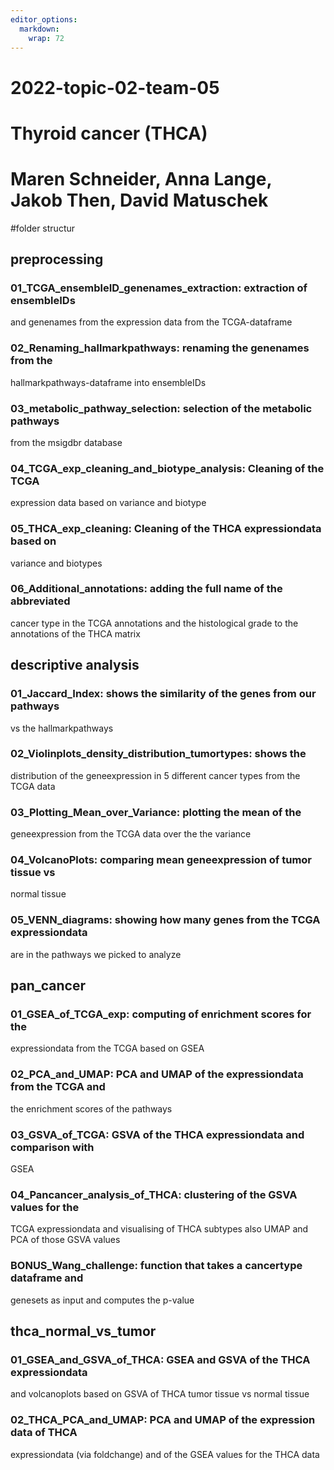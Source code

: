 ```yaml
---
editor_options: 
  markdown: 
    wrap: 72
---
```


# 2022-topic-02-team-05

# Thyroid cancer (THCA)

# Maren Schneider, Anna Lange, Jakob Then, David Matuschek

#folder structur

## preprocessing

### 01_TCGA_ensembleID_genenames_extraction: extraction of ensembleIDs
and genenames from the expression data from the TCGA-dataframe

### 02_Renaming_hallmarkpathways: renaming the genenames from the
hallmarkpathways-dataframe into ensembleIDs

### 03_metabolic_pathway_selection: selection of the metabolic pathways
from the msigdbr database

### 04_TCGA_exp_cleaning_and_biotype_analysis: Cleaning of the TCGA
expression data based on variance and biotype

### 05_THCA_exp_cleaning: Cleaning of the THCA expressiondata based on
variance and biotypes

### 06_Additional_annotations: adding the full name of the abbreviated
cancer type in the TCGA annotations and the histological grade to the
annotations of the THCA matrix

## descriptive analysis

### 01_Jaccard_Index: shows the similarity of the genes from our pathways
vs the hallmarkpathways

### 02_Violinplots_density_distribution_tumortypes: shows the
distribution of the geneexpression in 5 different cancer types from the
TCGA data

### 03_Plotting_Mean_over_Variance: plotting the mean of the
geneexpression from the TCGA data over the the variance

### 04_VolcanoPlots: comparing mean geneexpression of tumor tissue vs
normal tissue

### 05_VENN_diagrams: showing how many genes from the TCGA expressiondata
are in the pathways we picked to analyze

## pan_cancer

### 01_GSEA_of_TCGA_exp: computing of enrichment scores for the
expressiondata from the TCGA based on GSEA

### 02_PCA_and_UMAP: PCA and UMAP of the expressiondata from the TCGA and
the enrichment scores of the pathways

### 03_GSVA_of_TCGA: GSVA of the THCA expressiondata and comparison with
GSEA

### 04_Pancancer_analysis_of_THCA: clustering of the GSVA values for the
TCGA expressiondata and visualising of THCA subtypes also UMAP and PCA
of those GSVA values

### BONUS_Wang_challenge: function that takes a cancertype dataframe and
genesets as input and computes the p-value

## thca_normal_vs_tumor

### 01_GSEA_and_GSVA_of_THCA: GSEA and GSVA of the THCA expressiondata
and volcanoplots based on GSVA of THCA tumor tissue vs normal tissue

### 02_THCA_PCA_and_UMAP: PCA and UMAP of the expression data of THCA
expressiondata (via foldchange) and of the GSEA values for the THCA data
